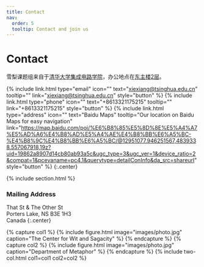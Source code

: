 ```yaml
---
title: Contact
nav:
  order: 5
  tooltip: Contact and join us
---
```


# <i class="fas fa-envelope"></i>Contact

雪梨课题组来自于[清华大学集成电路学院]()，办公地点在[东主楼2层]()。


{%
  include link.html
  type="email"
  icon=""
  text="xiexiang@tsinghua.edu.cn"
  tooltip=""
  link="xiexiang@tsinghua.edu.cn"
  style="button"
%}
{%
  include link.html
  type="phone"
  icon=""
  text="+8613321175215"
  tooltip=""
  link="+8613321175215"
  style="button"
%}
{%
  include link.html
  type="address"
  icon=""
  text="Baidu Maps"
  tooltip="Our location on Baidu Maps for easy navigation"
  link="https://map.baidu.com/poi/%E6%B8%85%E5%8D%8E%E5%A4%A7%E5%AD%A6%E4%B8%AD%E5%A4%AE%E4%B8%BB%E6%A5%BC-%E4%B8%9C%E4%B8%BB%E6%A5%BC/@12951077.946251567,4839338.557067918,19z?uid=19862a8907d14cb80ab93a5c&ugc_type=3&ugc_ver=1&device_ratio=2&compat=1&pcevaname=pc4.1&querytype=detailConInfo&da_src=shareurl"
  style="button"
%}
{:.center}

{% include section.html %}

### <i class="fas fa-mail-bulk"></i>Mailing Address

That St & The Other St  
Porters Lake, NS B3E 1H3  
Canada
{:.center}

{% capture col1 %}
{%
  include figure.html
  image="images/photo.jpg"
  caption="The Center for Wit and Sagacity"
%}
{% endcapture %}
{% capture col2 %}
{%
  include figure.html
  image="images/photo.jpg"
  caption="Department of Metaphor"
%}
{% endcapture %}
{% include two-col.html col1=col1 col2=col2 %}

